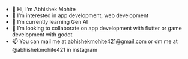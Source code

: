 - 👋 Hi, I’m Abhishek Mohite
- 👀 I’m interested in app development, web development
- 🌱 I’m currently learning Gen AI
- 💞️ I’m looking to collaborate on app development with flutter or game development with godot
- 📫 You can mail me at abhishekmohite421@gmail.com or dm me at @abhishekmohite421 in instagram

<!---
mohite-abhi/mohite-abhi is a ✨ special ✨ repository because its `README.md` (this file) appears on your GitHub profile.
You can click the Preview link to take a look at your changes.
--->
